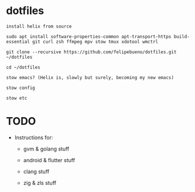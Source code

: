dotfiles
========

```
install helix from source

sudo apt install software-properties-common apt-transport-https build-essential git curl zsh ffmpeg mpv stow tmux xdotool wmctrl

git clone --recursive https://github.com/felipebueno/dotfiles.git ~/dotfiles

cd ~/dotfiles

stow emacs? (Helix is, slowly but surely, becoming my new emacs)

stow config

stow etc
```

# TODO

- Instructions for:

  - gvm & golang stuff

  - android & flutter stuff

  - clang stuff

  - zig & zls stuff
